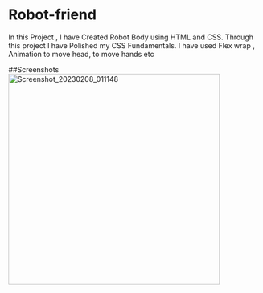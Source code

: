 # Robot-friend
In this Project , I have Created Robot Body using HTML and CSS. Through this project I have Polished my CSS Fundamentals.  I have used Flex wrap , Animation to move head, to move hands etc

##Screenshots
<img width="420" alt="Screenshot_20230208_011148" src="https://user-images.githubusercontent.com/97404077/217351653-1ac95a8a-6055-43f4-a4eb-e10c4ef1a1da.png">


